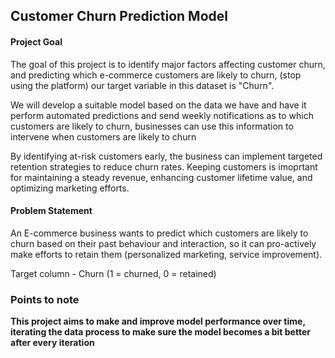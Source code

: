 ## Customer Churn Prediction Model

#### Project Goal
The goal of this project is to identify major factors affecting customer churn, and predicting which e-commerce customers are likely to churn, (stop using the platform) our target variable in this dataset is "Churn".

We will develop a suitable model based on the data we have and have it perform automated predictions and send weekly notifications as to which customers are likely to churn, businesses can use this information to intervene when customers are likely to churn

By identifying at-risk customers early, the business can implement targeted retention strategies to reduce churn rates. Keeping customers is imoprtant for maintaining a steady revenue, enhancing customer lifetime value, and optimizing marketing efforts.

#### Problem Statement
An E-commerce business wants to predict which customers are likely to churn based on their past behaviour and interaction, so it can pro-actively make efforts to retain them (personalized marketing, service improvement).

Target column - Churn (1 = churned, 0 = retained)





### Points to note
__This project aims to make and improve model performance over time, iterating the data process to make sure the model becomes a bit better after every iteration__
